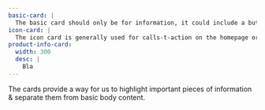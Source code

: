 ```yaml
---
basic-card: |
  The basic card should only be for information, it could include a button, but is never a link itself.
icon-card: |
  The icon card is generally used for calls-t-action on the homepage or highlights on inside pages.
product-info-card:
  width: 300
  desc: |
    Bla
---
```


The cards provide a way for us to highlight important pieces of information & separate them from basic body content.
